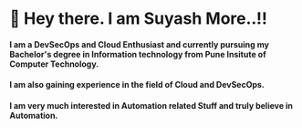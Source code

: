 # 👋 Hey there. I am Suyash More..!!

#### I am a DevSecOps and Cloud Enthusiast and currently pursuing my Bachelor's degree in Information technology from Pune Insitute of Computer Technology. 
#### I am also gaining experience in the field of Cloud and DevSecOps. 
#### I am very much interested in Automation related Stuff and truly believe in Automation.

